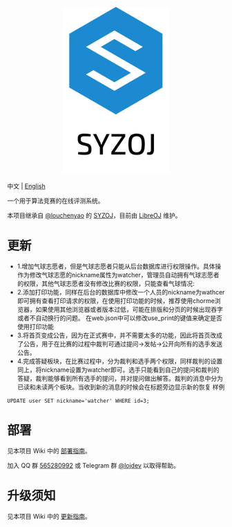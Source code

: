 <p align="center"><img src="static/self/syzoj.svg" width="250"></p>

中文 | [English](README.en.md)

一个用于算法竞赛的在线评测系统。

本项目继承自 [@louchenyao](https://github.com/louchenyao) 的 [SYZOJ](https://github.com/Zhengzhou-11-Highschool/syzoj)，目前由 [LibreOJ](https://loj.ac) 维护。

# 更新
* 1.增加气球志愿者，但是气球志愿者只能从后台数据库进行权限操作。具体操作为修改气球志愿的nickname属性为watcher，管理员自动拥有气球志愿者的权限，其他气球志愿者没有修改比赛的权限，只能查看气球情况:
* 2.添加打印功能，同样在后台的数据库中修改一个人员的nickname为wathcer即可拥有查看打印请求的权限，在使用打印功能的时候，推荐使用chorme浏览器，如果使用其他浏览器或者版本过低，可能在排版和分页的时候出现吞字或者不自动换行的问题。
  在web.json中可以修改use_print的键值来确定是否使用打印功能
* 3.将首页变成公告，因为在正式赛中，并不需要太多的功能，因此将首页改成了公告，用于在比赛的过程中裁判可通过提问->发帖->公开向所有的选手发送公告。
* 4.完成答疑板块，在比赛过程中，分为裁判和选手两个权限，同样裁判的设置同上，将nickname设置为watcher即可。选手只能看到自己的提问和裁判的答疑，裁判能够看到所有选手的提问，并对提问做出解答。裁判的消息中分为已读和未读两个板块。当收到新的消息的时候会在标题旁边显示新的恢复
样例
```angular2html
UPDATE user SET nickname='watcher' WHERE id=3;
```

# 部署
见本项目 Wiki 中的 [部署指南](https://github.com/syzoj/syzoj/wiki/%E9%83%A8%E7%BD%B2%E6%8C%87%E5%8D%97)。

加入 QQ 群 [565280992](https://jq.qq.com/?_wv=1027&k=5JQZWwd) 或 Telegram 群 [@lojdev](https://t.me/lojdev) 以取得帮助。

# 升级须知
见本项目 Wiki 中的 [更新指南](https://github.com/syzoj/syzoj/wiki/%E6%9B%B4%E6%96%B0%E6%8C%87%E5%8D%97)。
